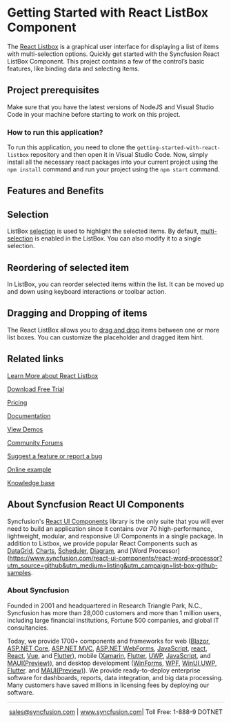 # Getting Started with React ListBox Component
The [React Listbox](https://www.syncfusion.com/react-ui-components/react-listbox?utm_source=github&utm_medium=listing&utm_campaign=react-list-box-github-samples) is a graphical user interface for displaying a list of items with multi-selection options. Quickly get started with the Syncfusion React ListBox Component. This project contains a few of the control’s basic features, like binding data and selecting items.

## Project prerequisites

Make sure that you have the latest versions of NodeJS and Visual Studio Code in your machine before starting to work on this project.

### How to run this application?

To run this application, you need to clone the `getting-started-with-react-listbox` repository and then open it in Visual Studio Code. Now, simply install all the necessary react packages into your current project using the `npm install` command and run your project using the `npm start` command.

## Features and Benefits

## Selection

ListBox [selection](https://ej2.syncfusion.com/react/documentation/list-box/selection/?utm_source=github&utm_medium=listing&utm_campaign=list-box-github-samples) is used to highlight the selected items. By default, [multi-selection](https://ej2.syncfusion.com/react/documentation/list-box/selection/#multiple-selection?utm_source=github&utm_medium=listing&utm_campaign=list-box-github-samples) is enabled in the ListBox. You can also modify it to a single selection.

## Reordering of selected item

In ListBox, you can reorder selected items within the list. It can be moved up and down using keyboard interactions or toolbar action.

## Dragging and Dropping of items

The React ListBox allows you to [drag and drop](https://ej2.syncfusion.com/react/documentation/list-box/drag-and-drop/?utm_source=github&utm_medium=listing&utm_campaign=list-box-github-samples) items between one or more list boxes. You can customize the placeholder and dragged item hint.

## Related links
[Learn More about React Listbox](https://www.syncfusion.com/react-ui-components/react-list-box?utm_source=github&utm_medium=listing&utm_campaign=list-box-github-samples)

[Download Free Trial](https://www.syncfusion.com/downloads/react?utm_source=github&utm_medium=listing&utm_campaign=list-box-github-samples)

[Pricing](https://www.syncfusion.com/sales/products/react?utm_source=github&utm_medium=listing&utm_campaign=list-box-github-samples)

[Documentation](https://ej2.syncfusion.com/react/documentation/list-box/getting-started/?utm_source=github&utm_medium=listing&utm_campaign=list-box-github-samples)

[View Demos](https://github.com/SyncfusionExamples/getting-started-with-react-listbox?utm_source=github&utm_medium=listing&utm_campaign=list-box-github-samples)

[Community Forums](https://www.syncfusion.com/forums/react-components?utm_source=github&utm_medium=listing&utm_campaign=list-box-github-samples)

[Suggest a feature or report a bug](https://www.syncfusion.com/feedback/react-components?utm_source=github&utm_medium=listing&utm_campaign=list-box-github-samples)

[Online example](https://ej2.syncfusion.com/react/demos/#/material/list-box/default?utm_source=github&utm_medium=listing&utm_campaign=list-box-github-samples)

[Knowledge base](https://www.syncfusion.com/kb/react-components?utm_source=github&utm_medium=listing&utm_campaign=list-box-github-samples)

## About Syncfusion React UI Components
Syncfusion's [React UI Components](https://www.syncfusion.com/react-ui-components?utm_source=github&utm_medium=listing&utm_campaign=list-box-github-samples) library is the only suite that you will ever need to build an application since it contains over 70 high-performance, lightweight, modular, and responsive UI Components in a single package. In addition to Listbox, we provide popular React Components such as [DataGrid](https://www.syncfusion.com/react-ui-components/react-grid?utm_source=github&utm_medium=listing&utm_campaign=list-box-github-samples), [Charts](https://www.syncfusion.com/react-ui-components/react-charts?utm_source=github&utm_medium=listing&utm_campaign=list-box-github-samples), [Scheduler](https://www.syncfusion.com/react-ui-components/react-scheduler?utm_source=github&utm_medium=listing&utm_campaign=list-box-github-samples), [Diagram](https://www.syncfusion.com/react-ui-components/react-diagram?utm_source=github&utm_medium=listing&utm_campaign=list-box-github-samples), and [Word Processor](https://www.syncfusion.com/react-ui-components/react-word-processor?utm_source=github&utm_medium=listing&utm_campaign=list-box-github-samples.

### About Syncfusion
Founded in 2001 and headquartered in Research Triangle Park, N.C., Syncfusion has more than 28,000 customers and more than 1 million users, including large financial institutions, Fortune 500 companies, and global IT consultancies.

Today, we provide 1700+ components and frameworks for web ([Blazor](https://www.syncfusion.com/blazor-components?utm_source=github&utm_medium=listing&utm_campaign=list-box-github-samples), [ASP.NET Core](https://www.syncfusion.com/aspnet-core-ui-controls?utm_source=github&utm_medium=listing&utm_campaign=list-box-github-samples), [ASP.NET MVC](https://www.syncfusion.com/aspnet-mvc-ui-controls?utm_source=github&utm_medium=listing&utm_campaign=list-box-github-samples), [ASP.NET WebForms](https://www.syncfusion.com/jquery/aspnet-webforms-ui-controls?utm_source=github&utm_medium=listing&utm_campaign=list-box-github-samples), [JavaScript](https://www.syncfusion.com/javascript-ui-controls?utm_source=github&utm_medium=listing&utm_campaign=list-box-github-samples), [react](https://www.syncfusion.com/react-ui-components?utm_source=github&utm_medium=listing&utm_campaign=list-box-github-samples), [React](https://www.syncfusion.com/react-ui-components?utm_source=github&utm_medium=listing&utm_campaign=list-box-github-samples), [Vue](https://www.syncfusion.com/vue-ui-components?utm_source=github&utm_medium=listing&utm_campaign=list-box-github-samples), and [Flutter](https://www.syncfusion.com/flutter-widgets?utm_source=github&utm_medium=listing&utm_campaign=list-box-github-samples)), mobile ([Xamarin](https://www.syncfusion.com/xamarin-ui-controls?utm_source=github&utm_medium=listing&utm_campaign=list-box-github-samples), [Flutter](https://www.syncfusion.com/flutter-widgets?utm_source=github&utm_medium=listing&utm_campaign=list-box-github-samples), [UWP](https://www.syncfusion.com/uwp-ui-controls?utm_source=github&utm_medium=listing&utm_campaign=list-box-github-samples), [JavaScript](https://www.syncfusion.com/javascript-ui-controls?utm_source=github&utm_medium=listing&utm_campaign=list-box-github-samples), and [MAUI(Preview)](https://www.syncfusion.com/maui-controls?utm_source=github&utm_medium=listing&utm_campaign=list-box-github-samples)), and desktop development ([WinForms](https://www.syncfusion.com/winforms-ui-controls?utm_source=github&utm_medium=listing&utm_campaign=list-box-github-samples), [WPF](https://www.syncfusion.com/wpf-controls?utm_source=github&utm_medium=listing&utm_campaign=list-box-github-samples), [WinUI](https://www.syncfusion.com/winui-controls?utm_source=github&utm_medium=listing&utm_campaign=list-box-github-samples),[UWP](https://www.syncfusion.com/uwp-ui-controls?utm_source=github&utm_medium=listing&utm_campaign=list-box-github-samples), [Flutter](https://www.syncfusion.com/flutter-widgets?utm_source=github&utm_medium=listing&utm_campaign=list-box-github-samples). and [MAUI(Preview)](https://www.syncfusion.com/maui-controls?utm_source=github&utm_medium=listing&utm_campaign=list-box-github-samples)). We provide ready-to-deploy enterprise software for dashboards, reports, data integration, and big data processing. Many customers have saved millions in licensing fees by deploying our software.

<hr style="height:0.3px;border:none;color:lightgrey;background-color:lightgrey;" />

<p align="center">
<a href="mailto:sales@syncfusion.com?Subject=Syncfusion React Listbox - GitHub" target="_top">sales@syncfusion.com</a> | <a href="https://www.syncfusion.com?utm_source=github&utm_medium=listing&utm_campaign=react-list-box -github-samples">www.syncfusion.com</a>| Toll Free: 1-888-9 DOTNET <br>
</p>


